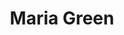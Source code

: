 ---
layout: layouts/profile.liquid
title: Maria Green
id: maria_green
prefix: 
first: Maria
middle: 
last: Green
suffix: 
currentTitle: Former SVP & General Counsel Ingersoll Rand plc and Illinois Tool Works Inc
currentOrg: Independent Director- Tennant Co., WEC Energy Group, Littelfuse Inc, Fathom Mfg
bio: Former GC of two global industrial manufacturing Fortune 200 Companies. Responsible for Risk Management, Environmental, Health &amp; Safety and S.E.C. Reporting. Supervised over 50 layers in U.S., Europe, Latin America and Asia. Negotiated over 75 small, mid cap and large acquisitions including anti-trust filings, works council issues, open and closing balance sheet adjustments as well as post closing integration. C Suite executive and trusted advisor to the CEO on enterprise strategy and risk management. Led the creation and implementation of the company’s risk management policy and crisis management plan. Excel in leadership development; three of my director reports ultimately became General Counsel of Fortune 500 Publicly traded companies. Executive sponsor of disability ERG.
linkedin: 
tiktok: 
twitter: 
aboutme: 
insta: 
orgURL: 
snapchat: 
personalURL: 
smallHeadshotURL: assets/images/headshots/8133DAB6-8975-4C41-98DD-EF546159391F_converted_scaled.avif
originalHeadshotURL: assets/images/headshots/8133DAB6-8975-4C41-98DD-EF546159391F_converted_scaled.avif
tags-experience: 
 - Global
 - Governance
 - International
 - Mergers & Acquisitions
 - Public Companies
 - Corporate Development
 - Governance
 - Legal
 - Mergers & Acquisitions
 - Public Companies
tags-current-industries: 
 - Electrical Equipment, Appliance, and Component Manufacturing
 - Energy/Utilities
 - Manufacturing
tags-current-position: 
tags-past-industries: 
 - Electrical Equipment, Appliance, and Component Manufacturing
 - Law
 - Machinery Manufacturing
 - Manufacturing
 - Miscellaneous Manufacturing
 - Transportation and Warehousing
tags-past-position: 
 - GC / General Counsel
 - SVP / Senior Vice President
tags-current-board-service: 
    - Corporate Public
    - Nonprofit
tags-past-board-service: 
    - Nonprofit
boards-current-corporate-private: 
boards-current-corporate-public: 
 - Wisconsin Energy, Independent Director
 - Littelfuse Inc, Independent Director
 - Tennant Co, Independent Director
 - Fathom Digital Manufacturing Inc, Independent Director
boards-current-nonprofit: 
 - Chicago Urban League, Member
 - Lyric Opera of Chicago, Board Member
boards-current-privateequity: 
boards-current-spac: 
boards-current-vc: 
boards-past-corporate-private: 
boards-past-corporate-public: 
boards-past-nonprofit: 
 - DuSable Museum, Board Chair
boards-past-privateequity: 
boards-past-spac: 
boards-past-vc: 
---